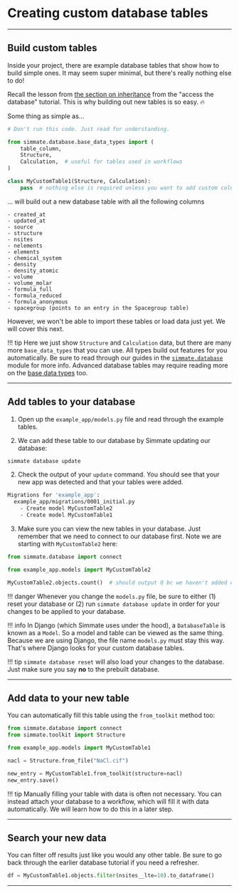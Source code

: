 # Creating custom database tables

-------------------------------------------------------------------------------

## Build custom tables

Inside your project, there are example database tables that show how to build simple ones. It may seem super minimal, but there's really nothing else to do! 

Recall the lesson from [the section on inheritance](/getting_started/access_the_database/intro_to_python_inheritance/) from the "access the database" tutorial. This is why building out new tables is so easy. :fire:

Some thing as simple as...

``` python
# Don't run this code. Just read for understanding.

from simmate.database.base_data_types import (
    table_column,
    Structure,
    Calculation,  # useful for tables used in workflows
)

class MyCustomTable1(Structure, Calculation):
    pass  # nothing else is required unless you want to add custom columns/features

```

... will build out a new database table with all the following columns

```
- created_at
- updated_at
- source
- structure
- nsites
- nelements
- elements
- chemical_system
- density
- density_atomic
- volume
- volume_molar
- formula_full
- formula_reduced
- formula_anonymous
- spacegroup (points to an entry in the Spacegroup table)
```

However, we won't be able to import these tables or load data just yet. We will cover this next.

!!! tip
    Here we just show `Structure` and `Calculation` data, but there are many more `base_data_types` that you can use. All types build out features for you automatically. Be sure to read through our guides in the [`simmate.database`](/full_guides/database/overview/) module for more info. Advanced database tables may require reading more on the [base data types](/full_guides/database/custom_tables/) too.

-------------------------------------------------------------------------------

## Add tables to your database

1. Open up the `example_app/models.py` file and read through the example tables.

1. We can add these table to our database by Simmate updating our database:
``` bash
simmate database update
```

2. Check the output of your `update` command. You should see that your new app
was detected and that your tables were added.
``` bash
Migrations for 'example_app':
  example_app/migrations/0001_initial.py
    - Create model MyCustomTable2
    - Create model MyCustomTable1
```

3. Make sure you can view the new tables in your database. Just remember
that we need to connect to our database first. Note we are starting with `MyCustomTable2`
here:

``` python
from simmate.database import connect

from example_app.models import MyCustomTable2

MyCustomTable2.objects.count()  # should output 0 bc we haven't added data yet
```

!!! danger
    Whenever you change the `models.py` file, be sure to either (1) reset your database or (2) run `simmate database update` in order for your changes to be applied to your database.

!!! info
    In Django (which Simmate uses under the hood), a `DatabaseTable` is known as
    a `Model`. So a model and table can be viewed as the same thing. Because we
    are using Django, the file name `models.py` must stay this way. That's
    where Django looks for your custom database tables.

!!! tip
    `simmate database reset` will also load your changes to the database. Just
    make sure you say **no** to the prebuilt database.

-------------------------------------------------------------------------------

## Add data to your new table

You can automatically fill this table using the `from_toolkit` method too:

``` python
from simmate.database import connect
from simmate.toolkit import Structure

from example_app.models import MyCustomTable1

nacl = Structure.from_file("NaCl.cif")

new_entry = MyCustomTable1.from_toolkit(structure=nacl)
new_entry.save()
```

!!! tip
    Manually filling your table with data is often not necessary. You can instead
    attach your database to a workflow, which will fill it with data automatically.
    We will learn how to do this in a later step.

-------------------------------------------------------------------------------

## Search your new data

You can filter off results just like you would any other table. Be sure to go
back through the earlier database tutorial if you need a refresher.

``` python
df = MyCustomTable1.objects.filter(nsites__lte=10).to_dataframe()
```

-------------------------------------------------------------------------------
